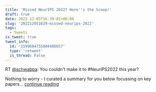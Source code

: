 ```yaml
---
title: 'Missed NeurIPS 2022? Here''s the Scoop!'
draft: true
date: 2022-12-05T16:39:01+00:00
slug: '202212051639-missed-neurips-2022'
tags:
  - tweets
is_tweet: true
tweet_info:
  id: '1599684755884486657'
  type: 'retweet'
  is_thread: False
---
```




RT [@schwabpa](https://x.com/schwabpa): You couldn't make it to #NeurIPS2022 this year?

Nothing to worry - I curated a summary for you below focussing on key papers… [continue reading](https://x.com/sytelus/status/1599684755884486657)
